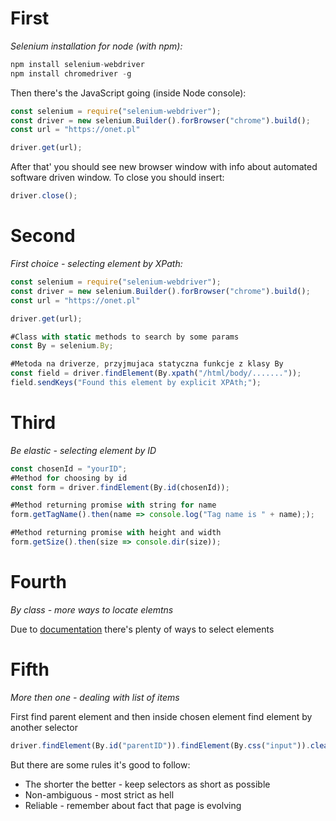 # First
*Selenium installation for node (with npm):*

```javascript 
npm install selenium-webdriver
npm install chromedriver -g
```

Then there's the JavaScript going (inside Node console):
```javascript
const selenium = require("selenium-webdriver");
const driver = new selenium.Builder().forBrowser("chrome").build();
const url = "https://onet.pl"

driver.get(url);
```

After that' you should see new browser window with info about automated software driven window.
To close you should insert:

```javascript
driver.close();
```

# Second
*First choice - selecting element by XPath:*

```javascript
const selenium = require("selenium-webdriver");
const driver = new selenium.Builder().forBrowser("chrome").build();
const url = "https://onet.pl"

driver.get(url);

#Class with static methods to search by some params
const By = selenium.By;

#Metoda na driverze, przyjmujaca statyczna funkcje z klasy By
const field = driver.findElement(By.xpath("/html/body/......."));
field.sendKeys("Found this element by explicit XPAth;");
```

# Third
*Be elastic - selecting element by ID*

```javascript
const chosenId = "yourID";
#Method for choosing by id
const form = driver.findElement(By.id(chosenId));

#Method returning promise with string for name
form.getTagName().then(name => console.log("Tag name is " + name););

#Method returning promise with height and width
form.getSize().then(size => console.dir(size));
```

# Fourth
*By class - more ways to locate elemtns*

Due to [documentation](http://seleniumhq.github.io/selenium/docs/api/javascript/module/selenium-webdriver/index_exports_WebElementPromise.html) there's plenty of ways to select elements

# Fifth
*More then one - dealing with list of items*

First find parent element and then inside chosen element find element by another selector
```javascript
driver.findElement(By.id("parentID")).findElement(By.css("input")).clear().sendKeys("Found children input");
```

But there are some rules it's good to follow:
* The shorter the better - keep selectors as short as possible
* Non-ambiguous - most strict as hell
* Reliable - remember about fact that page is evolving

